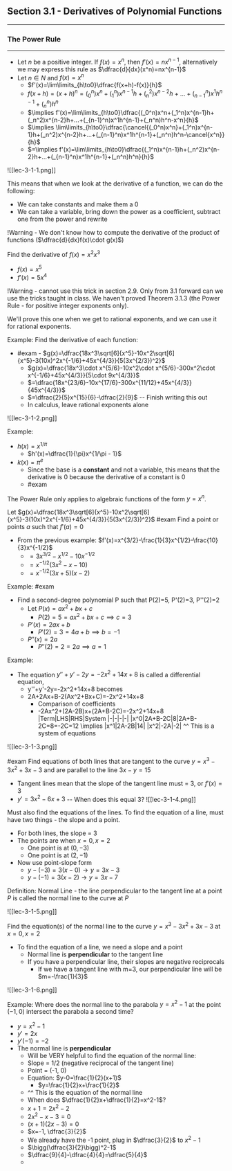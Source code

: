## Section 3.1 - Derivatives of Polynomial Functions
---

### The Power Rule
---

- Let $n$ be a positive integer. If $f(x) = x^n$, then $f'(x)=nx^{n-1}$, alternatively we may express this rule as $\dfrac{d}{dx}(x^n)=nx^{n-1}$
- Let $n\in N$ and $f(x)=x^n$
	- $f'(x)=\lim\limits_{h\to0}\dfrac{f(x+h)-f(x)}{h}$
	- $f(x+h)=(x+h)^n=(_0^n)x^n+(_1^n)x^{n-1}h+(_n^2)x^{n-2}h+...+(_{n-1}^n)x^1h^{n-1}+(_n^n)h^n$ 
	- $\implies f'(x)=\lim\limits_{h\to0}\dfrac{(_0^n)x^n+(_1^n)x^{n-1}h+(_n^2)x^{n-2}h+...+(_{n-1}^n)x^1h^{n-1}+(_n^n)h^n-x^n}{h}$
	- $\implies \lim\limits_{h\to0}\dfrac{\cancel{(_0^n)x^n}+(_1^n)x^{n-1}h+(_n^2)x^{n-2}h+...+(_{n-1}^n)x^1h^{n-1}+(_n^n)h^n-\cancel{x^n}}{h}$
	- $=\implies f'(x)=\lim\limits_{h\to0}\dfrac{(_1^n)x^{n-1}h+(_n^2)x^{n-2}h+...+(_{n-1}^n)x^1h^{n-1}+(_n^n)h^n}{h}$

![[lec-3-1-1.png]]

This means that when we look at the derivative of a function, we can do the following:
- We can take constants and make them a 0
- We can take a variable, bring down the power as a coefficient, subtract one from the power and rewrite

!Warning - We don't know how to compute the derivative of the product of functions ($\dfrac{d}{dx}f(x)\cdot g(x)$)

Find the derivative of $f(x)=x^2x^3$
- $f(x)=x^5$
- $f'(x)=5x^4$

!Warning - cannot use this trick in section 2.9. Only from 3.1 forward can we use the tricks taught in class. We haven't proved Theorem 3.1.3 (the Power Rule - for positive integer exponents only). 

We'll prove this one when we get to rational exponents, and we can use it for rational exponents.

Example: Find the derivative of each function:
- #exam - $g(x)=\dfrac{18x^3\sqrt[6]{x^5}-10x^2\sqrt[6]{x^5}-3(10x)^2x^{-1/6}+45x^{4/3}}{5(3x^{2/3})^2}$
	- $g(x)=\dfrac{18x^3\cdot x^{5/6}-10x^2\cdot x^{5/6}-300x^2\cdot x^{-1/6}+45x^{4/3}}{5\cdot 9x^{4/3}}$
	- $=\dfrac{18x^{23/6}-10x^{17/6}-300x^{11/12}+45x^{4/3}}{45x^{4/3}}$
	- $=\dfrac{2}{5}x^{15}{6}-\dfrac{2}{9}$ -- Finish writing this out
	- In calculus, leave rational exponents alone

![[lec-3-1-2.png]]

Example:
- $h(x)=x^{1/\pi}$
	- $h'(x)=\dfrac{1}{\pi}x^{1/\pi - 1}$
- $k(x)=\pi^e$
	- Since the base is a **constant** and not a variable, this means that the derivative is 0 because the derivative of a constant is 0
	- #exam

The Power Rule only applies to algebraic functions of the form $y=x^n$.

Let $g(x)=\dfrac{18x^3\sqrt[6]{x^5}-10x^2\sqrt[6]{x^5}-3(10x)^2x^{-1/6}+45x^{4/3}}{5(3x^{2/3})^2}$
#exam 
Find a point or points $a$ such that $f'(a)=0$
- From the previous example: $f'(x)=x^{3/2}-\frac{1}{3}x^{1/2}-\frac{10}{3}x^{-1/2}$
	- $=3x^{3/2}-x^{1/2}-10x^{-1/2}$
	- $=x^{-1/2}(3x^2-x-10)$
	- $=x^{-1/2}(3x+5)(x-2)$

Example:
#exam
- Find a second-degree polynomial P such that P(2)=5, P'(2)=3, P''(2)=2
	- Let $P(x)=ax^2+bx+c$
		- $P(2)=5=ax^2+bx+c \implies c=3$
	- $P'(x)=2ax+b$
		- $P'(2)=3=4a+b \implies b=-1$
	- $P''(x)=2a$
		- $P''(2)=2=2a \implies a=1$

Example:
- The equation $y'' + y' - 2y = -2x^2+14x+8$ is called a differential equation, 
	- y''+y'-2y=-2x^2+14x+8 becomes
	- 2A+2Ax+B-2(Ax^2+Bx+C)=-2x^2+14x+8
		- Comparison of coefficients
		- -2Ax^2+(2A-2B)x+(2A+B-2C)=-2x^2+14x+8
|Term|LHS|RHS|System
|-|-|-|-|
|x^0|2A+B-2C|8|2A+B-2C=8=-2C=12 \implies
|x^1|2A-2B|14|
|x^2|-2A|-2|
^^ This is a system of equations

![[lec-3-1-3.png]]

#exam
Find equations of both lines that are tangent to the curve $y=x^3-3x^2+3x-3$ and are parallel to the line $3x-y=15$
- Tangent lines mean that the slope of the tangent line must = 3, or $f'(x)=3$
- $y'=3x^2-6x+3$ -- When does this equal 3?
![[lec-3-1-4.png]]

Must also find the equations of the lines. To find the equation of a line, must have two things - the slope and a point.
- For both lines, the slope = 3
- The points are when $x=0, x=2$
	- One point is at $(0,-3)$
	- One point is at $(2,-1)$
- Now use point-slope form
	- $y-(-3)=3(x-0)\to y=3x-3$
	- $y-(-1)=3(x-2) \to y=3x-7$

Definition: Normal Line - the line perpendicular to the tangent line at a point $P$ is called the normal line to the curve at $P$

![[lec-3-1-5.png]]

Find the equation(s) of the normal line to the curve $y=x^3-3x^2+3x-3$ at $x=0, x=2$
- To find the equation of a line, we need a slope and a point
	- Normal line is **perpendicular** to the tangent line
	- If you have a perpendicular line, their slopes are negative reciprocals
		- If we have a tangent line with m=3, our perpendicular line will be $m=-\frac{1}{3}$

![[lec-3-1-6.png]]

Example: Where does the normal line to the parabola $y=x^2-1$ at the point $(-1,0)$ intersect the parabola a second time?
- $y=x^2-1$
- $y'=2x$
- $y'(-1)=-2$
- The normal line is **perpendicular**
	- Will be VERY helpful to find the equation of the normal line:
	- Slope = $1/2$ (negative reciprocal of the tangent line)
	- Point = (-1, 0)
	- Equation: $y-0=\frac{1}{2}(x+1)$
		- $y=\frac{1}{2}x+\frac{1}{2}$
	- ^^ This is the equation of the normal line
	- When does $\dfrac{1}{2}x+\dfrac{1}{2}=x^2-1$?
	- $x+1=2x^2-2$
	- $2x^2-x-3=0$
	- $(x+1)(2x-3)=0$
	- $x=-1, \dfrac{3}{2}$
	- We already have the -1 point, plug in $\dfrac{3}{2}$ to $x^2-1$
	- $\bigg(\dfrac{3}{2}\bigg)^2-1$
	- $\dfrac{9}{4}-\dfrac{4}{4}=\dfrac{5}{4}$
	- 